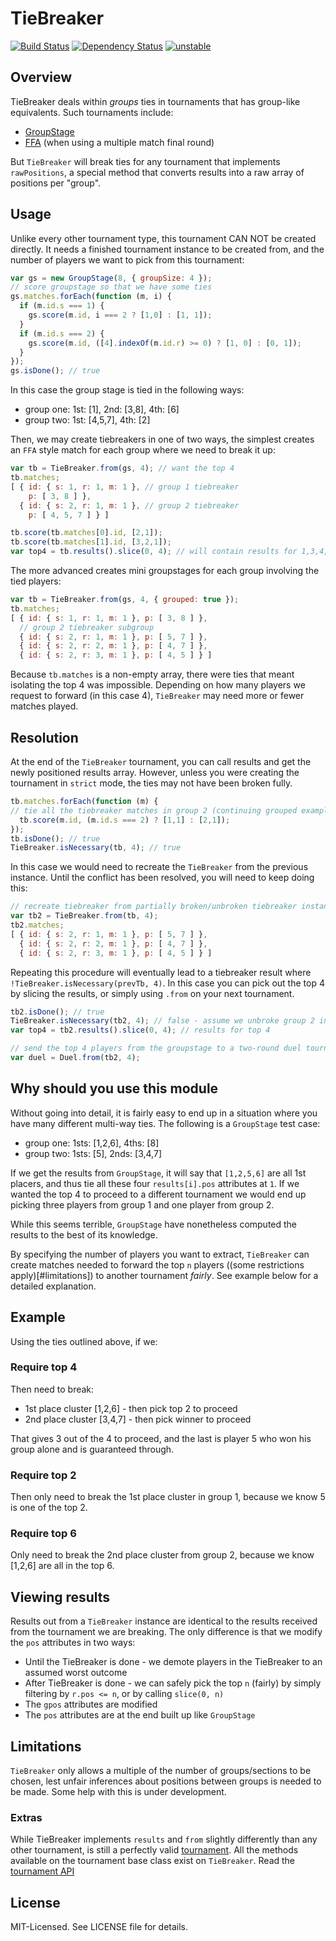 # TieBreaker
[![Build Status](https://secure.travis-ci.org/clux/tiebreaker.png)](http://travis-ci.org/clux/tiebreaker)
[![Dependency Status](https://david-dm.org/clux/tiebreaker.png)](https://david-dm.org/clux/tiebreaker)
[![unstable](http://hughsk.github.io/stability-badges/dist/unstable.svg)](http://nodejs.org/api/documentation.html#documentation_stability_index)

## Overview
TieBreaker deals within _groups_ ties in tournaments that has group-like equivalents. Such tournaments include:

- [GroupStage](https://npmjs.org/package/groupstage)
- [FFA](https://npmjs.org/package/ffa) (when using a multiple match final round)

But `TieBreaker` will break ties for any tournament that implements `rawPositions`, a special method that converts results into a raw array of positions per "group".

## Usage
Unlike every other tournament type, this tournament CAN NOT be created directly. It needs a finished tournament instance to be created from, and the number of players we want to pick from this tournament:

```js
var gs = new GroupStage(8, { groupSize: 4 });
// score groupstage so that we have some ties
gs.matches.forEach(function (m, i) {
  if (m.id.s === 1) {
    gs.score(m.id, i === 2 ? [1,0] : [1, 1]);
  }
  if (m.id.s === 2) {
    gs.score(m.id, ([4].indexOf(m.id.r) >= 0) ? [1, 0] : [0, 1]);
  }
});
gs.isDone(); // true
```

In this case the group stage is tied in the following ways:

- group one: 1st: [1], 2nd: [3,8], 4th: [6]
- group two: 1st: [4,5,7], 4th: [2]

Then, we may create tiebreakers in one of two ways, the simplest creates an `FFA` style match for each group where we need to break it up:

```js
var tb = TieBreaker.from(gs, 4); // want the top 4
tb.matches;
[ { id: { s: 1, r: 1, m: 1 }, // group 1 tiebreaker
    p: [ 3, 8 ] },
  { id: { s: 2, r: 1, m: 1 }, // group 2 tiebreaker
    p: [ 4, 5, 7 ] } ]

tb.score(tb.matches[0].id, [2,1]);
tb.score(tb.matches[1].id, [3,2,1]);
var top4 = tb.results().slice(0, 4); // will contain results for 1,3,4,5
```

The more advanced creates mini groupstages for each group involving the tied players:

```js
var tb = TieBreaker.from(gs, 4, { grouped: true });
tb.matches;
[ { id: { s: 1, r: 1, m: 1 }, p: [ 3, 8 ] },
  // group 2 tiebreaker subgroup
  { id: { s: 2, r: 1, m: 1 }, p: [ 5, 7 ] },
  { id: { s: 2, r: 2, m: 1 }, p: [ 4, 7 ] },
  { id: { s: 2, r: 3, m: 1 }, p: [ 4, 5 ] } ]
```

Because `tb.matches` is a non-empty array, there were ties that meant isolating the top 4 was impossible. Depending on how many players we request to forward (in this case 4), `TieBreaker` may need more or fewer matches played.


## Resolution
At the end of the `TieBreaker` tournament, you can call results and get the newly positioned results array. However, unless you were creating the tournament in `strict` mode, the ties may not have been broken fully.

```js
tb.matches.forEach(function (m) {
// tie all the tiebreaker matches in group 2 (continuing grouped example)
  tb.score(m.id, (m.id.s === 2) ? [1,1] : [2,1]);
});
tb.isDone(); // true
TieBreaker.isNecessary(tb, 4); // true
```

In this case we would need to recreate the `TieBreaker` from the previous instance. Until the conflict has been resolved, you will need to keep doing this:

```js
// recreate tiebreaker from partially broken/unbroken tiebreaker instance
var tb2 = TieBreaker.from(tb, 4);
tb2.matches;
[ { id: { s: 2, r: 1, m: 1 }, p: [ 5, 7 ] },
  { id: { s: 2, r: 2, m: 1 }, p: [ 4, 7 ] },
  { id: { s: 2, r: 3, m: 1 }, p: [ 4, 5 ] } ]
```

Repeating this procedure will eventually lead to a tiebreaker result where `!TieBreaker.isNecessary(prevTb, 4)`. In this case you can pick out the top 4 by slicing the results, or simply using `.from` on your next tournament.

```js
tb2.isDone(); // true
TieBreaker.isNecessary(tb2, 4); // false - assume we unbroke group 2 in tb2
var top4 = tb2.results().slice(0, 4); // results for top 4

// send the top 4 players from the groupstage to a two-round duel tournament
var duel = Duel.from(tb2, 4);
```

## Why should you use this module
Without going into detail, it is fairly easy to end up in a situation where you have many different multi-way ties. The following is a `GroupStage` test case:

- group one: 1sts: [1,2,6], 4ths: [8]
- group two: 1sts: [5], 2nds: [3,4,7]

If we get the results from `GroupStage`, it will say that `[1,2,5,6]` are all 1st placers, and thus tie all these four `results[i].pos` attributes at `1`.
If we wanted the top 4 to proceed to a different tournament we would end up picking three players from group 1 and one player from group 2.

While this seems terrible, `GroupStage` have nonetheless computed the results to the best of its knowledge.

By specifying the number of players you want to extract, `TieBreaker` can create matches needed to forward the top `n` players ((some restrictions apply)[#limitations]) to another tournament _fairly_. See example below for a detailed explanation.

## Example
Using the ties outlined above, if we:
### Require top 4
Then need to break:

- 1st place cluster [1,2,6] - then pick top 2 to proceed
- 2nd place cluster [3,4,7] - then pick winner to proceed

That gives 3 out of the 4 to proceed, and the last is player 5 who won his group alone and is guaranteed through.

### Require top 2
Then only need to break the 1st place cluster in group 1, because we know 5 is one of the top 2.

### Require top 6
Only need to break the 2nd place cluster from group 2, because we know [1,2,6] are all in the top 6.

## Viewing results
Results out from a `TieBreaker` instance are identical to the results received from the tournament we are breaking. The only difference is that we modify the `pos` attributes in two ways:

- Until the TieBreaker is done - we demote players in the TieBreaker to an assumed worst outcome
- After TieBreaker is done - we can safely pick the top `n` (fairly) by simply filtering by `r.pos <= n`, or by calling `slice(0, n)`
- The `gpos` attributes are modified
- The `pos` attributes are at the end built up like `GroupStage`

## Limitations
`TieBreaker` only allows a multiple of the number of groups/sections to be chosen, lest unfair inferences about positions between groups is needed to be made. Some help with this is under development.

### Extras
While TieBreaker implements `results` and `from` slightly differently than any other tournament, is still a perfectly valid [tournament](https://npmjs.org/package/tournament). All the methods available on the tournament base class exist on `TieBreaker`. Read the [tournament API](https://github.com/clux/tournament/master/blob/doc/base.md)

## License
MIT-Licensed. See LICENSE file for details.
